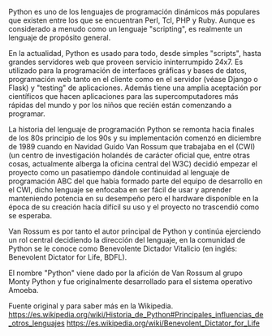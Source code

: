 Python es uno de los lenguajes de programación dinámicos más populares que existen entre los que se encuentran Perl, Tcl, PHP y Ruby. Aunque es considerado a menudo como un lenguaje "scripting", es realmente un lenguaje de propósito general. 

En la actualidad, Python es usado para todo, desde simples "scripts", hasta grandes servidores web que proveen servicio ininterrumpido 24x7. Es utilizado para la programación de interfaces gráficas y bases de datos, programación web tanto en el cliente como en el servidor (véase Django o Flask) y "testing" de aplicaciones. Además tiene una amplia aceptación por científicos que hacen aplicaciones para las supercomputadores más rápidas del mundo y por los niños que recién están comenzando a programar.

La historia del lenguaje de programación Python se remonta hacia finales de los 80s principio de los 90s y su implementación comenzó en diciembre de 1989 cuando en Navidad Guido Van Rossum que trabajaba en el (CWI) (un centro de investigación holandés de carácter oficial que, entre otras cosas, actualmente alberga la oficina central del W3C) decidió empezar el proyecto como un pasatiempo dándole continuidad al lenguaje de programación ABC del que había formado parte del equipo de desarrollo en el CWI, dicho lenguaje se enfocaba en ser fácil de usar y aprender manteniendo potencia en su desempeño pero el hardware disponible en la época de su creación hacía difícil su uso y el proyecto no trascendió como se esperaba. 

Van Rossum es por tanto el autor principal de Python y continúa ejerciendo un rol central decidiendo la dirección del lenguaje, en la comunidad de Python se le conoce como Benevolente Dictador Vitalicio (en inglés: Benevolent Dictator for Life, BDFL). 

El nombre "Python" viene dado por la afición de Van Rossum al grupo Monty Python y fue originalmente desarrollado para el sistema operativo Amoeba.

Fuente original y para saber más en la Wikipedia.
https://es.wikipedia.org/wiki/Historia_de_Python#Principales_influencias_de_otros_lenguajes
https://es.wikipedia.org/wiki/Benevolent_Dictator_for_Life